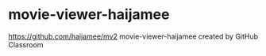 # movie-viewer-haijamee

https://github.com/haijamee/mv2
movie-viewer-haijamee created by GitHub Classroom
